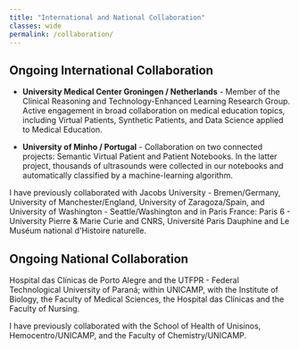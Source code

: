 ```yaml
---
title: "International and National Collaboration"
classes: wide
permalink: /collaboration/
---
```


## Ongoing International Collaboration

* **University Medical Center Groningen / Netherlands** - Member of the Clinical Reasoning and Technology-Enhanced Learning Research Group. Active engagement in broad collaboration on medical education topics, including Virtual Patients, Synthetic Patients, and Data Science applied to Medical Education.

* **University of Minho / Portugal** - Collaboration on two connected projects: Semantic Virtual Patient and Patient Notebooks. In the latter project, thousands of ultrasounds were collected in our notebooks and automatically classified by a machine-learning algorithm.

I have previously collaborated with Jacobs University - Bremen/Germany, University of Manchester/England, University of Zaragoza/Spain, and University of Washington - Seattle/Washington and in Paris France: Paris 6 - University Pierre & Marie Curie and CNRS, Université Paris Dauphine and Le Muséum national d'Histoire naturelle.

## Ongoing National Collaboration

Hospital das Clínicas de Porto Alegre and the UTFPR - Federal Technological University of Paraná; within UNICAMP, with the Institute of Biology, the Faculty of Medical Sciences, the Hospital das Clínicas and the Faculty of Nursing.

I have previously collaborated with the School of Health of Unisinos,  Hemocentro/UNICAMP, and the Faculty of Chemistry/UNICAMP.
